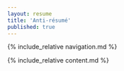 ```yaml
---
layout: resume
title: 'Anti-résumé'
published: true
---
```


<!-- Navigation-->
{% include_relative navigation.md %}
<!-- Page Content-->
{% include_relative content.md %}